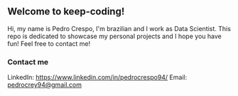 ## Welcome to keep-coding!
Hi, my name is Pedro Crespo, I'm brazilian and I work as Data Scientist. This repo is dedicated to showcase my personal projects and I hope you have fun! Feel free to contact me!

### Contact me
LinkedIn: https://www.linkedin.com/in/pedrocrespo94/
Email: pedrocrey94@gmail.com
